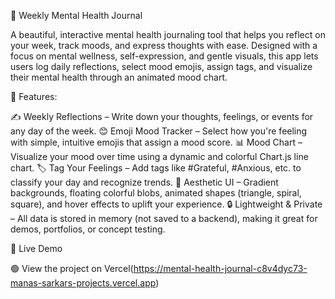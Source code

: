 🌸 Weekly Mental Health Journal

A beautiful, interactive mental health journaling tool that helps you reflect on your week, track moods, and express thoughts with ease. Designed with a focus on mental wellness, self-expression, and gentle visuals, this app lets users log daily reflections, select mood emojis, assign tags, and visualize their mental health through an animated mood chart.

🧠 Features:

✍️ Weekly Reflections – Write down your thoughts, feelings, or events for any day of the week.
😊 Emoji Mood Tracker – Select how you're feeling with simple, intuitive emojis that assign a mood score.
📊 Mood Chart – Visualize your mood over time using a dynamic and colorful Chart.js line chart.
🏷 Tag Your Feelings – Add tags like #Grateful, #Anxious, etc. to classify your day and recognize trends.
🎨 Aesthetic UI – Gradient backgrounds, floating colorful blobs, animated shapes (triangle, spiral, square), and hover effects to uplift your experience.
🔒 Lightweight & Private – All data is stored in memory (not saved to a backend), making it great for demos, portfolios, or concept testing.

🚀 Live Demo

🟢 View the project on Vercel(https://mental-health-journal-c8v4dyc73-manas-sarkars-projects.vercel.app)
